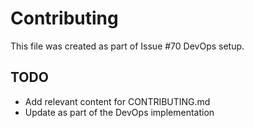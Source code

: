# Contributing

This file was created as part of Issue #70 DevOps setup.

## TODO
- Add relevant content for CONTRIBUTING.md
- Update as part of the DevOps implementation
